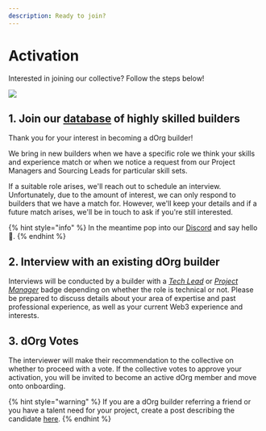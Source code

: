 ```yaml
---
description: Ready to join?
---
```


# Activation

Interested in joining our collective? Follow the steps below!

![](../.gitbook/assets/plant2.gif)

## 1. Join our [database](https://airtable.com/shr0eQZfACL3Yarac) of highly skilled builders

Thank you for your interest in becoming a dOrg builder!  
  
We bring in new builders when we have a specific role we think your skills and experience match or when we notice a request from our Project Managers and Sourcing Leads for particular skill sets.  
  
If a suitable role arises, we'll reach out to schedule an interview. Unfortunately, due to the amount of interest, we can only respond to builders that we have a match for. However, we'll keep your details and if a future match arises, we'll be in touch to ask if you're still interested.

{% hint style="info" %}
In the meantime pop into our [Discord](https://discord.com/invite/6Kujmad) and say hello 👋.
{% endhint %}

## 2. Interview with an existing dOrg builder

Interviews will be conducted by a builder with a [_Tech Lead_](../workflows/tech-lead.md) or [_Project Manager_](../workflows/project-manager.md) badge depending on whether the role is technical or not. Please be prepared to discuss details about your area of expertise and past professional experience, as well as your current Web3 experience and interests.

## 3. dOrg Votes

The interviewer will make their recommendation to the collective on whether to proceed with a vote. If the collective votes to approve your activation, you will be invited to become an active dOrg member and move onto onboarding.

{% hint style="warning" %}
If you are a dOrg builder referring a friend or you have a talent need for your project, create a post describing the candidate [here](https://forum.dorg.tech/t/about-the-builder-activations-category).
{% endhint %}

